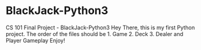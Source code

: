 # BlackJack-Python3
CS 101 Final Project - BlackJack-Python3
Hey There, this is my first Python project. The order of the files should be 1. Game 2. Deck 3. Dealer and Player Gameplay
Enjoy!
